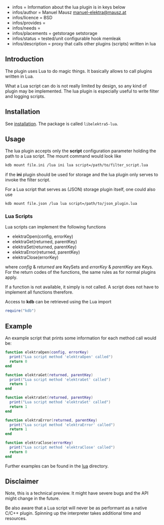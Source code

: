 - infos = Information about the lua plugin is in keys below
- infos/author = Manuel Mausz <manuel-elektra@mausz.at>
- infos/licence = BSD
- infos/provides =
- infos/needs =
- infos/placements = getstorage setstorage
- infos/status = tested/unit configurable hook memleak
- infos/description = proxy that calls other plugins (scripts) written in lua

## Introduction

The plugin uses Lua to do magic things. It basically allows to call plugins written in Lua.

What a Lua script can do is not really limited by design, so any kind of plugin may be
implemented. The lua plugin is especially useful to write filter and logging scripts.

## Installation

See [installation](/doc/INSTALL.md).
The package is called `libelektra5-lua`.

## Usage

The lua plugin accepts only the **script** configuration parameter holding the path to a Lua
script. The mount command would look like

```sh
kdb mount file.ini /lua ini lua script=/path/to/filter_script.lua
```

if the **ini** plugin should be used for storage and the lua plugin only serves to invoke the
filter script.

For a Lua script that serves as (JSON) storage plugin itself, one could also use

```sh
kdb mount file.json /lua lua script=/path/to/json_plugin.lua
```

### Lua Scripts

Lua scripts can implement the following functions

- elektraOpen(config, errorKey)
- elektraGet(returned, parentKey)
- elektraSet(returned, parentKey)
- elektraError(returned, parentKey)
- elektraClose(errorKey)

where _config_ & _returned_ are KeySets and _errorKey_ & _parentKey_ are Keys.
For the return codes of the functions, the same rules as for normal plugins apply.

If a function is not available, it simply is not called. A script does not have to
implement all functions therefore.

Access to **kdb** can be retrieved using the Lua import

```lua
require("kdb")
```

## Example

An example script that prints some information for each method call would be:

```lua
function elektraOpen(config, errorKey)
  print("Lua script method 'elektraOpen' called")
  return 0
end

function elektraGet(returned, parentKey)
  print("Lua script method 'elektraGet' called")
  return 1
end

function elektraSet(returned, parentKey)
  print("Lua script method 'elektraSet' called")
  return 1
end

function elektraError(returned, parentKey)
  print("Lua script method 'elektraError' called")
  return 1
end

function elektraClose(errorKey)
  print("Lua script method 'elektraClose' called")
  return 0
end
```

Further examples can be found in the [lua](lua/) directory.

## Disclaimer

Note, this is a technical preview. It might have severe bugs
and the API might change in the future.

Be also aware that a Lua script will never be as performant as a native C/C++ plugin.
Spinning up the interpreter takes additional time and resources.
